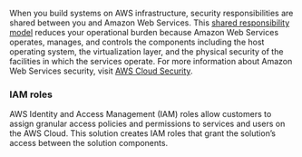 When you build systems on AWS infrastructure, security responsibilities are shared between you and Amazon Web Services. This [shared responsibility model](https://aws.amazon.com/compliance/shared-responsibility-model/) reduces your operational burden because Amazon Web Services operates, manages, and controls the components including the host operating system, the virtualization layer, and the physical security of the facilities in which the services operate. For more information about Amazon Web Services security, visit [AWS Cloud Security](http://aws.amazon.com/security/).

### IAM roles

AWS Identity and Access Management (IAM) roles allow customers to assign granular access policies and permissions to services and users on the AWS Cloud. This solution creates IAM roles that grant the solution’s access between the solution components.

